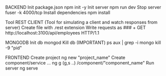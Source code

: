BACKEND
Init package.json
npm init -y
Init server
npm run dev
Stop server
fuser -k 4000/tcp
Install dependencies
npm install

Tool REST CLIENT (Tool for simulating a client and watch responses from server)
Create file with .rest extension
Write requests as ### + GET http://localhost:3100/api/employees HTTP/1.1

MONGODB
Init db
mongod
Kill db (IMPORTANT)
ps aux | grep -i mongo
kill -9 "pid"

FRONTEND
Create project
ng new "project_name"
Create component/service ...
ng g (g,s ..) /component/"component_name"
Run server
ng serve

